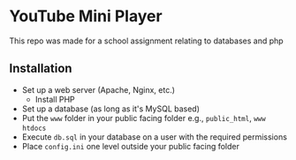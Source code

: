 # YouTube Mini Player #
This repo was made for a school assignment relating to databases and php

## Installation
- Set up a web server (Apache, Nginx, etc.)
    - Install PHP
- Set up a database (as long as it's MySQL based)
- Put the `www` folder in your public facing folder e.g., `public_html`, `www` `htdocs`
- Execute `db.sql` in your database on a user with the required permissions
- Place `config.ini` one level outside your public facing folder 
